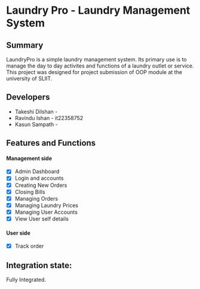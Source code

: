 # Laundry Pro - Laundry Management System

## Summary
LaundryPro is a simple laundry management system. Its primary use is to manage the day to day activites and functions of a laundry outlet or service.
This project was designed for project submission of OOP module at the university of SLIIT.

## Developers

- Takeshi Dilshan - 
- Ravindu Ishan - it22358752
- Kasun Sampath - 

## Features and Functions
#### Management side
- [x] Admin Dashboard
- [x] Login and accounts
- [x] Creating New Orders
- [x] Closing Bills
- [x] Managing Orders
- [x] Managing Laundry Prices
- [x] Managing User Accounts
- [x] View User self details
#### User side
- [x] Track order

## Integration state:
Fully Integrated.

